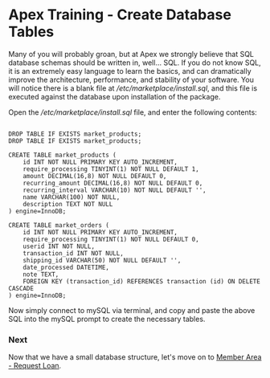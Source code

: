 
# Apex Training - Create Database Tables

Many of you will probably groan, but at Apex we strongly believe that SQL database schemas should be written in, well...  SQL.  If you do not know 
SQL, it is an extremely easy language to learn the basics, and can dramatically improve the architecture, performance, and stability of your software.  You will notice there is 
a blank file at */etc/marketplace/install.sql*, and this file is executed against the database upon installation of the package.

Open the */etc/marketplace/install.sql* file, and enter the following contents:

~~~

DROP TABLE IF EXISTS market_products;
DROP TABLE IF EXISTS market_products;

CREATE TABLE market_products (
    id INT NOT NULL PRIMARY KEY AUTO_INCREMENT,
    require_processing TINYINT(1) NOT NULL DEFAULT 1,  
    amount DECIMAL(16,8) NOT NULL DEFAULT 0, 
    recurring_amount DECIMAL(16,8) NOT NULL DEFAULT 0, 
    recurring_interval VARCHAR(10) NOT NULL DEFAULT '', 
    name VARCHAR(100) NOT NULL, 
    description TEXT NOT NULL 
) engine=InnoDB;

CREATE TABLE market_orders (
    id INT NOT NULL PRIMARY KEY AUTO_INCREMENT, 
    require_processing TINYINT(1) NOT NULL DEFAULT 0, 
    userid INT NOT NULL, 
    transaction_id INT NOT NULL, 
    shipping_id VARCHAR(50) NOT NULL DEFAULT '', 
    date_processed DATETIME, 
    note TEXT, 
    FOREIGN KEY (transaction_id) REFERENCES transaction (id) ON DELETE CASCADE
) engine=InnoDB;

~~~

Now simply connect to mySQL via terminal, and copy and paste the above SQL into the mySQL prompt to create the necessary tables.


### Next

Now that we have a small database structure, let's move on to [Member Area - Request Loan](members_request_loan.md).





